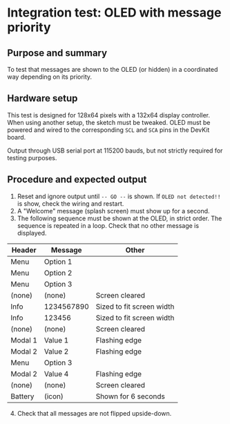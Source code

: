 # Integration test: OLED with message priority

## Purpose and summary

To test that messages are shown to the OLED (or hidden) in a coordinated way depending on its priority.

## Hardware setup

This test is designed for 128x64 pixels with a 132x64 display controller. When using another setup, the sketch must be tweaked.  OLED must be powered and wired to the corresponding `SCL` and `SCA` pins in the DevKit board.

Output through USB serial port at 115200 bauds, but not strictly required for testing purposes.

## Procedure and expected output

1. Reset and ignore output until `-- GO --` is shown. If `OLED not detected!!` is show, check the wiring and restart.
2. A "Welcome" message (splash screen) must show up for a second.
3. The following sequence must be shown at the OLED, in strict order. The sequence is repeated in a loop. Check that no other message is displayed.

| Header  | Message    | Other                     |
| ------- | ---------- | ------------------------- |
| Menu    | Option 1   |                           |
| Menu    | Option 2   |                           |
| Menu    | Option 3   |                           |
| (none)  | (none)     | Screen cleared            |
| Info    | 1234567890 | Sized to fit screen width |
| Info    | 123456     | Sized to fit screen width |
| (none)  | (none)     | Screen cleared            |
| Modal 1 | Value 1    | Flashing edge             |
| Modal 2 | Value 2    | Flashing edge             |
| Menu    | Option 3   |                           |
| Modal 2 | Value 4    | Flashing edge             |
| (none)  | (none)     | Screen cleared            |
| Battery | (icon)     | Shown for 6 seconds       |

4. Check that all messages are not flipped upside-down.